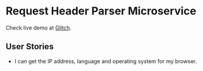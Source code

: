# Request Header Parser Microservice
Check live demo at [Glitch](https://frankbearzou-request-header-parser.glitch.me).

## User Stories
- I can get the IP address, language and operating system for my browser.
